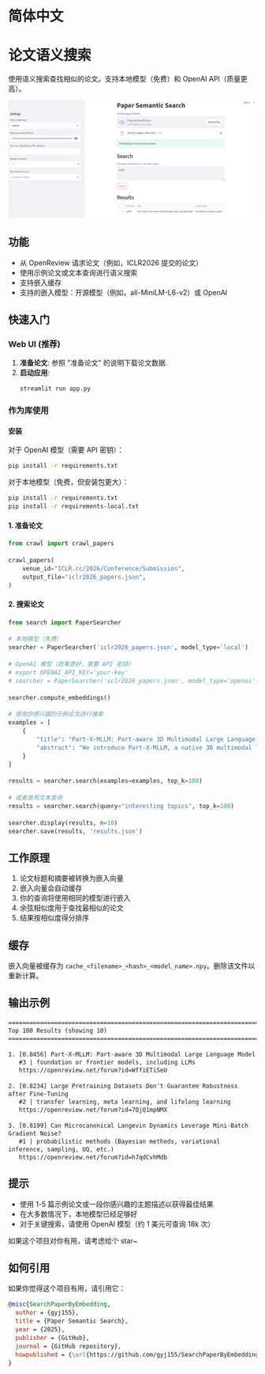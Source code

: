 # 简体中文

# 论文语义搜索

使用语义搜索查找相似的论文。支持本地模型（免费）和 OpenAI API（质量更高）。

![Web UI](./assets/webui.png)

## 功能

- 从 OpenReview 请求论文（例如，ICLR2026 提交的论文）
- 使用示例论文或文本查询进行语义搜索
- 支持嵌入缓存
- 支持的嵌入模型：开源模型（例如，all-MiniLM-L6-v2）或 OpenAI

## 快速入门

### Web UI (推荐)

1. **准备论文**: 参照 "准备论文" 的说明下载论文数据.
2. **启动应用**:
   ```bash
   streamlit run app.py
   ```

### 作为库使用

#### 安装

对于 OpenAI 模型（需要 API 密钥）：

```bash
pip install -r requirements.txt
```

对于本地模型（免费，但安装包更大）：

```bash
pip install -r requirements.txt
pip install -r requirements-local.txt
```

#### 1. 准备论文

```python
from crawl import crawl_papers

crawl_papers(
    venue_id="ICLR.cc/2026/Conference/Submission",
    output_file="iclr2026_papers.json",
)
```

#### 2. 搜索论文

```python
from search import PaperSearcher

# 本地模型（免费）
searcher = PaperSearcher('iclr2026_papers.json', model_type='local')

# OpenAI 模型（效果更好，需要 API 密钥）
# export OPENAI_API_KEY='your-key'
# searcher = PaperSearcher('iclr2026_papers.json', model_type='openai')

searcher.compute_embeddings()

# 使用你感兴趣的示例论文进行搜索
examples = [
    {
        "title": "Part-X-MLLM: Part-aware 3D Multimodal Large Language Model",
        "abstract": "We introduce Part-X-MLLM, a native 3D multimodal large language model that unifies diverse 3D tasks by formulating them as programs in a structured, executable grammar. Given an RGB point cloud and a natural language prompt, our model autoregressively generates a single, coherent token sequence encoding part-level bounding boxes, semantic descriptions, and edit commands. This structured output serves as a versatile interface to drive downstream geometry-aware modules for part-based generation and editing. By decoupling the symbolic planning from the geometric synthesis, our approach allows any compatible geometry engine to be controlled through a single, language-native frontend. We pre-train a dual-encoder architecture to disentangle structure from semantics and instruction-tune the model on a large-scale, part-centric dataset. Experiments demonstrate that our model excels at producing high-quality, structured plans, enabling state-of-the-art performance in grounded Q&A, compositional generation, and localized editing through one unified interface."
    }
]

results = searcher.search(examples=examples, top_k=100)

# 或者使用文本查询
results = searcher.search(query="interesting topics", top_k=100)

searcher.display(results, n=10)
searcher.save(results, 'results.json')
```

## 工作原理

1.  论文标题和摘要被转换为嵌入向量
2.  嵌入向量会自动缓存
3.  你的查询将使用相同的模型进行嵌入
4.  余弦相似度用于查找最相似的论文
5.  结果按相似度得分排序

## 缓存

嵌入向量被缓存为 `cache_<filename>_<hash>_<model_name>.npy`。删除该文件以重新计算。

## 输出示例

```
================================================================================
Top 100 Results (showing 10)
================================================================================

1. [0.8456] Part-X-MLLM: Part-aware 3D Multimodal Large Language Model
   #3 | foundation or frontier models, including LLMs
   https://openreview.net/forum?id=WffiETiSeU

2. [0.8234] Large Pretraining Datasets Don't Guarantee Robustness after Fine-Tuning
   #2 | transfer learning, meta learning, and lifelong learning
   https://openreview.net/forum?id=7QjQ1mpNMX

3. [0.8199] Can Microcanonical Langevin Dynamics Leverage Mini-Batch Gradient Noise?
   #1 | probabilistic methods (Bayesian methods, variational inference, sampling, UQ, etc.)
   https://openreview.net/forum?id=h7qdCvhMdb
```

## 提示

- 使用 1-5 篇示例论文或一段你感兴趣的主题描述以获得最佳结果
- 在大多数情况下，本地模型已经足够好
- 对于关键搜索，请使用 OpenAI 模型（约 1 美元可查询 18k 次）

如果这个项目对你有用，请考虑给个 star~

## 如何引用

如果你觉得这个项目有用，请引用它：

```bibtex
@misc{SearchPaperByEmbedding,
  author = {gyj155},
  title = {Paper Semantic Search},
  year = {2025},
  publisher = {GitHub},
  journal = {GitHub repository},
  howpublished = {\url{https://github.com/gyj155/SearchPaperByEmbedding}}
}
```
